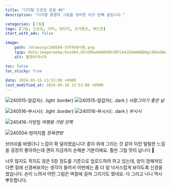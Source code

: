 ```yaml
---
title: "디지털 드로잉 모음 #5"
description: "디지털 환경의 그림을 정리한 다섯 번째 글입니다."

categories: [그림]
tags: [그림, 드로잉, 야자, 판타지, 조거팬츠, 헤드폰]
start_with_ads: false

image:
    path: /drawing/240504-의자위에사람.png
    lqip: data:image/webp;base64,UklGRkwAAABXRUJQVlA4IEAAAABQAgCdASoQAAgAAgA0JbACdLoAAw99mbC/OgAA/vnFT4pLmuNFoQjBo6mMbdQjhxXXeNsH3/zPWe22e+TocAAA
    alt: 불편하게시리

toc: false
toc_sticky: true
 
date: 2024-05-16 13:53:00 +0900
last_modified_at: 2024-05-16 13:53:00 +0900
---
```


![240515-알감자](/drawing/240515-알감자.png){: .light .border}
![240515-알감자](/drawing/240515-알감자.png){: .dark }
_사람그리기 좋은 날_

![240516-부시시](/drawing/240516-부시시.png){: .light .border}
![240516-부시시](/drawing/240516-부시시.png){: .dark }
_부시시_

![240416-가방짐](/drawing/240416-가방짐.png)
_여행용 가방 안쪽_

![240504-방어지름](/drawing/240504-방어지름.png)
_정육면방_

브러쉬를 바꿨더니 느낌이 확 달라졌습니다! 종이 위에 그리는 것 같아 이런 털털한 느낌을 굉장히 좋아하는데 괜히 지금까지 손해본 기분이에요. 훨씬 그릴 맛이 납니다 🥰

너무 많지도 적지도 않은 5장 정도를 기준으로 업로드하려 하고 있는데, 양이 정해져있다면 질에 신경써보자는 생각이 들어서 이번에는 좀 더 덜 낙서스럽게 보이도록 신경을 썼습니다. 손이 느려서 어떤 그림은 며칠에 걸쳐 그리기도 했네요. 다 그리고 나니 역시 뿌듯합니다.